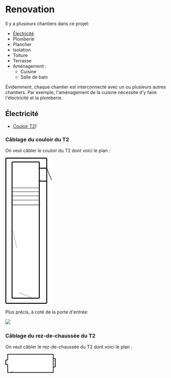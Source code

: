 # Renovation

Il y a plusieurs chantiers dans ce projet:
* [Électricité](https://github.com/neilujman/Renovation/edit/main/README.md#%C3%A9lectricit%C3%A9)
* Plomberie
* Plancher
* Isolation
* Toiture
* Terrasse
* Aménagement :
  + Cuisine
  + Salle de bain

Évidemment, chaque chantier est interconnecté avec un ou plusieurs autres chantiers. Par exemple, l'aménagement de la cuisine nécessite d'y faire l'électricité et la plomberie.

## Électricité

* [Couloir T2](https://github.com/neilujman/Renovation/blob/main/README.md#c%C3%A2blage-du-couloir-du-t2))

### Câblage du couloir du T2
On veut câbler le couloir du T2 dont voici le plan :

![](images/plan-couloir.png)

Plus précis, à coté de la porte d'entrée:

![](images/entrée.png)


### Câblage du rez-de-chaussée du T2
On veut câbler le rez-de-chaussée du T2 dont voici le plan :

![](images/plan-rdc.png)
